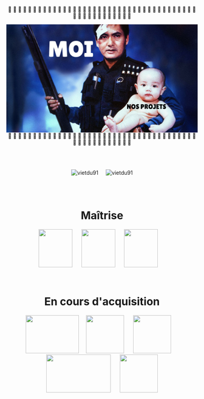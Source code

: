 <p align="center">🚨 🚨 🚨 🚨 🚨 🚨 🚨 🚨 🚨 🚨 🚨 🚨 🚨 🚨 🚨 🚨 🚨 🚨 🚨 🚨 🚨 🚨 🚨 🚨 🚨 🚨 🚨 🚨 🚨 🚨 🚨 🚨 🚨 🚨 🚨 🚨 🚨 🚨 🚨 🚨 🚨 🚨 🚨 🚨 🚨 🚨 🚨 🚨 🚨 🚨</p>  
  <img src="HardBoiled_Baby-0-1280-0-720-crop-fill.png"
     alt="badass"
     style="float: left; margin-right: 10px;" />
  
  <p align="center">🚨 🚨 🚨 🚨 🚨 🚨 🚨 🚨 🚨 🚨 🚨 🚨 🚨 🚨 🚨 🚨 🚨 🚨 🚨 🚨 🚨 🚨 🚨 🚨 🚨 🚨 🚨 🚨 🚨 🚨 🚨 🚨 🚨 🚨 🚨 🚨 🚨 🚨 🚨 🚨 🚨 🚨 🚨 🚨 🚨 🚨 🚨 🚨 🚨 🚨</p>  
<br>
<br>
  <p align="center">
     <img align="center" src="https://github-readme-stats.vercel.app/api?username=vietdu91&show_icons=true&locale=fr&theme=gruvbox_light&hide_border=true" alt="vietdu91" />
    &nbsp;&nbsp;&nbsp;
    <img align="center" src="https://github-readme-stats.vercel.app/api/top-langs?username=vietdu91&show_icons=true&locale=fr&layout=compact&theme=synthwave&hide_border=true" alt="vietdu91" />
  </p>
<br>
<br>
<h1 align="center">Maîtrise</h1>
<p align="center">
  <img src="https://upload.wikimedia.org/wikipedia/commons/thumb/1/19/C_Logo.png/640px-C_Logo.png" width="88.96" height="100" />
  &nbsp;&nbsp;&nbsp;&nbsp;
  <img src="https://user-images.githubusercontent.com/78547273/216664858-753f48b2-dc3a-4f89-bd9d-beb02f6f0d80.png" width="88.96" height="100" />
  &nbsp;&nbsp;&nbsp;&nbsp;
  <img src="https://www.devopsschool.com/trainer/assets/images/makefiles-logo.png" width="88.96" height="100" />
  &nbsp;&nbsp;&nbsp;&nbsp;
</p>
<br>
<h1 align="center">En cours d'acquisition</h1>
<p align="center">
  <img src="https://www.docker.com/wp-content/uploads/2022/03/Moby-logo.png" width="140" height="100" />
  &nbsp;&nbsp;&nbsp;
  <img src="https://upload.wikimedia.org/wikipedia/commons/thumb/6/62/CSS3_logo.svg/640px-CSS3_logo.svg.png" width="100" height="100" />
  &nbsp;&nbsp;&nbsp;&nbsp;
  <img src="https://upload.wikimedia.org/wikipedia/commons/thumb/3/3b/Javascript_Logo.png/640px-Javascript_Logo.png" width="100" height="100" />
  &nbsp;&nbsp;&nbsp;&nbsp;
  <img src="https://upload.wikimedia.org/wikipedia/commons/thumb/2/27/PHP-logo.svg/640px-PHP-logo.svg.png" width="170" height="100" />
  &nbsp;&nbsp;&nbsp;&nbsp;
  <img src="https://user-images.githubusercontent.com/78547273/216676998-6ccf4b80-39c4-48c0-89f6-c12e1a30966f.png" width="100" height="100" />
</p>
